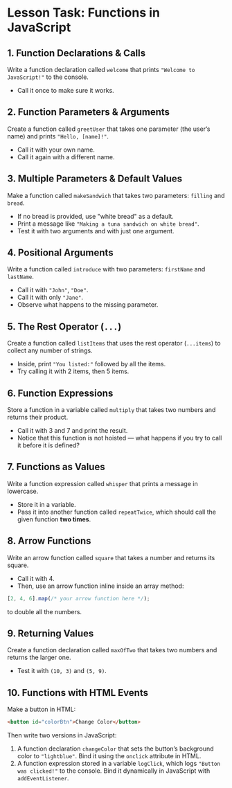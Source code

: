 # Lesson Task: Functions in JavaScript

## 1. Function Declarations & Calls
Write a function declaration called `welcome` that prints `"Welcome to JavaScript!"` to the console.
* Call it once to make sure it works.

## 2. Function Parameters & Arguments
Create a function called `greetUser` that takes one parameter (the user’s name) and prints `"Hello, [name]!"`.
* Call it with your own name.
* Call it again with a different name.

## 3. Multiple Parameters & Default Values
Make a function called `makeSandwich` that takes two parameters: `filling` and `bread`.
* If no bread is provided, use "white bread" as a default.
* Print a message like `"Making a tuna sandwich on white bread"`.
* Test it with two arguments and with just one argument.

## 4. Positional Arguments
Write a function called `introduce` with two parameters: `firstName` and `lastName`.
* Call it with `"John"`, `"Doe"`.
* Call it with only `"Jane"`.
* Observe what happens to the missing parameter.

## 5. The Rest Operator (`...`)
Create a function called `listItems` that uses the rest operator (`...items`) to collect any number of strings.
* Inside, print `"You listed:"` followed by all the items.
* Try calling it with 2 items, then 5 items.

## 6. Function Expressions
Store a function in a variable called `multiply` that takes two numbers and returns their product.
* Call it with 3 and 7 and print the result.
* Notice that this function is not hoisted — what happens if you try to call it before it is defined?

## 7. Functions as Values

Write a function expression called `whisper` that prints a message in lowercase.
* Store it in a variable.
* Pass it into another function called `repeatTwice`, which should call the given function **two times**.

## 8. Arrow Functions

Write an arrow function called `square` that takes a number and returns its square.
* Call it with 4.
* Then, use an arrow function inline inside an array method:
```js
[2, 4, 6].map(/* your arrow function here */);
```
to double all the numbers.


## 9. Returning Values

Create a function declaration called `maxOfTwo` that takes two numbers and returns the larger one.
* Test it with `(10, 3)` and `(5, 9)`.

## 10. Functions with HTML Events

Make a button in HTML:
```html
<button id="colorBtn">Change Color</button>
```
Then write two versions in JavaScript:
1. A function declaration `changeColor` that sets the button’s background color to `"lightblue"`. Bind it using the `onclick` attribute in HTML.
2. A function expression stored in a variable `logClick`, which logs `"Button was clicked!"` to the console. Bind it dynamically in JavaScript with `addEventListener`.
